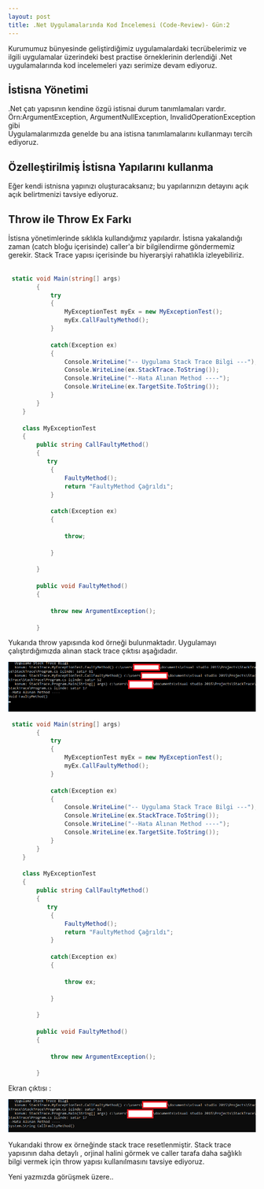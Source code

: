 ```yaml
---
layout: post
title: .Net Uygulamalarında Kod İncelemesi (Code-Review)- Gün:2
--- 
```


 Kurumumuz bünyesinde geliştirdiğimiz uygulamalardaki tecrübelerimiz ve ilgili uygulamalar üzerindeki best practise örneklerinin derlendiği .Net uygulamalarında  kod incelemeleri yazı serimize devam ediyoruz.  
 

## İstisna Yönetimi ##
.Net çatı yapısının kendine özgü istisnai durum tanımlamaları vardır. Örn:ArgumentException, ArgumentNullException, InvalidOperationException gibi  
Uygulamalarımızda genelde bu ana istisna tanımlamalarını kullanmayı tercih ediyoruz.  

## Özelleştirilmiş İstisna Yapılarını kullanma ## 
Eğer kendi istnisna yapınızı oluşturacaksanız; bu yapılarınızın detayını açık açık belirtmenizi tavsiye ediyoruz.  

## Throw ile Throw Ex Farkı ##

İstisna yönetimlerinde sıklıkla kullandığımız yapılardır. İstisna yakalandığı zaman (catch bloğu içerisinde) caller'a bir bilgilendirme göndermemiz gerekir. Stack Trace yapısı içerisinde bu hiyerarşiyi rahatlıkla izleyebiliriz.    
```c#

 static void Main(string[] args)
        {
            try
            {
                MyExceptionTest myEx = new MyExceptionTest();
                myEx.CallFaultyMethod();
            }

            catch(Exception ex)
            {
                Console.WriteLine("-- Uygulama Stack Trace Bilgi ---");
                Console.WriteLine(ex.StackTrace.ToString());
                Console.WriteLine("--Hata Alınan Method ----");
                Console.WriteLine(ex.TargetSite.ToString());
            }  
        }
    }

    class MyExceptionTest
    {
        public string CallFaultyMethod()
        {
           try
            {
                FaultyMethod();
                return "FaultyMethod Çağrıldı";
            }

            catch(Exception ex)
            {

                throw;

            }

        }

        public void FaultyMethod()
        {

            throw new ArgumentException();

        }

```  

Yukarıda throw yapısında kod örneği bulunmaktadır. Uygulamayı çalıştırdığımızda alınan stack trace çıktısı aşağıdadır.  

![trace1](/images/throw.png)


``` c#
 static void Main(string[] args)
        {
            try
            {
                MyExceptionTest myEx = new MyExceptionTest();
                myEx.CallFaultyMethod();
            }

            catch(Exception ex)
            {
                Console.WriteLine("-- Uygulama Stack Trace Bilgi ---");
                Console.WriteLine(ex.StackTrace.ToString());
                Console.WriteLine("--Hata Alınan Method ----");
                Console.WriteLine(ex.TargetSite.ToString());
            }  
        }
    }

    class MyExceptionTest
    {
        public string CallFaultyMethod()
        {
           try
            {
                FaultyMethod();
                return "FaultyMethod Çağrıldı";
            }

            catch(Exception ex)
            {

                throw ex;

            }

        }

        public void FaultyMethod()
        {

            throw new ArgumentException();

        }


```

Ekran çıktısı :   

![trace1](/images/throwex.png)  

Yukarıdaki throw ex örneğinde stack trace resetlenmiştir. Stack trace yapısının daha detaylı , orjinal halini görmek ve caller tarafa daha sağlıklı  
bilgi vermek için throw yapısı kullanılmasını tavsiye ediyoruz.  

Yeni yazmızda görüşmek üzere..

